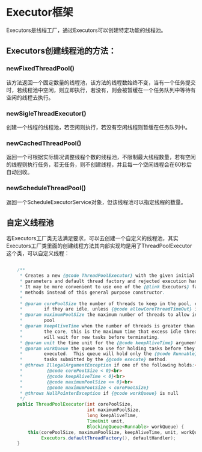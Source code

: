 # Executor框架

Executors是线程工厂，通过Executors可以创建特定功能的线程池。

## Executors创建线程池的方法：

### newFixedThreadPool()

该方法返回一个固定数量的线程池，该方法的线程数始终不变，当有一个任务提交时，若线程池中空闲，则立即执行，若没有，则会被暂缓在一个任务队列中等待有空闲的线程去执行。

### newSigleThreadExecutor()

创建一个线程的线程池，若空闲则执行，若没有空闲线程则暂缓在任务队列中。

### newCachedThreadPool()

返回一个可根据实际情况调整线程个数的线程池，不限制最大线程数量，若有空闲的线程则执行任务，若无任务，则不创建线程，并且每一个空闲线程会在60秒后自动回收。

### newScheduleThreadPool()

返回一个ScheduleExecutorService对象，但该线程池可以指定线程的数量。

## 自定义线程池

若Executors工厂类无法满足要求，可以去创建一个自定义的线程池，其实Executors工厂类里面的创建线程方法其内部实现均是用了ThreadPoolExecutor这个类，可以自定义线程：

```java

    /**
     * Creates a new {@code ThreadPoolExecutor} with the given initial
     * parameters and default thread factory and rejected execution handler.
     * It may be more convenient to use one of the {@link Executors} factory
     * methods instead of this general purpose constructor.
     *
     * @param corePoolSize the number of threads to keep in the pool, even
     *        if they are idle, unless {@code allowCoreThreadTimeOut} is set
     * @param maximumPoolSize the maximum number of threads to allow in the
     *        pool
     * @param keepAliveTime when the number of threads is greater than
     *        the core, this is the maximum time that excess idle threads
     *        will wait for new tasks before terminating.
     * @param unit the time unit for the {@code keepAliveTime} argument
     * @param workQueue the queue to use for holding tasks before they are
     *        executed.  This queue will hold only the {@code Runnable}
     *        tasks submitted by the {@code execute} method.
     * @throws IllegalArgumentException if one of the following holds:<br>
     *         {@code corePoolSize < 0}<br>
     *         {@code keepAliveTime < 0}<br>
     *         {@code maximumPoolSize <= 0}<br>
     *         {@code maximumPoolSize < corePoolSize}
     * @throws NullPointerException if {@code workQueue} is null
     */
    public ThreadPoolExecutor(int corePoolSize,
                              int maximumPoolSize,
                              long keepAliveTime,
                              TimeUnit unit,
                              BlockingQueue<Runnable> workQueue) {
        this(corePoolSize, maximumPoolSize, keepAliveTime, unit, workQueue,
             Executors.defaultThreadFactory(), defaultHandler);
    }

```
